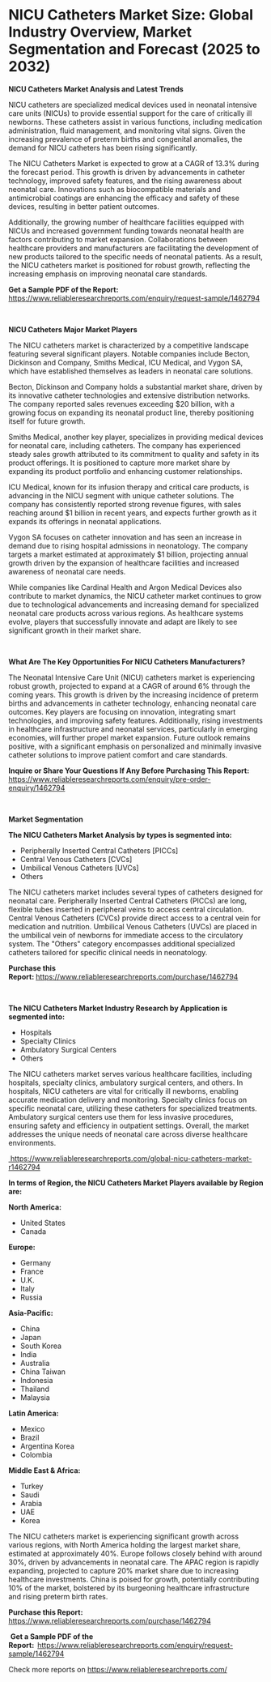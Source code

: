 <p><h1>NICU Catheters Market Size: Global Industry Overview, Market Segmentation and Forecast (2025 to 2032)</h1></p><p><strong>NICU Catheters Market Analysis and Latest Trends</strong></p>
<p><p>NICU catheters are specialized medical devices used in neonatal intensive care units (NICUs) to provide essential support for the care of critically ill newborns. These catheters assist in various functions, including medication administration, fluid management, and monitoring vital signs. Given the increasing prevalence of preterm births and congenital anomalies, the demand for NICU catheters has been rising significantly.</p><p>The NICU Catheters Market is expected to grow at a CAGR of 13.3% during the forecast period. This growth is driven by advancements in catheter technology, improved safety features, and the rising awareness about neonatal care. Innovations such as biocompatible materials and antimicrobial coatings are enhancing the efficacy and safety of these devices, resulting in better patient outcomes.</p><p>Additionally, the growing number of healthcare facilities equipped with NICUs and increased government funding towards neonatal health are factors contributing to market expansion. Collaborations between healthcare providers and manufacturers are facilitating the development of new products tailored to the specific needs of neonatal patients. As a result, the NICU catheters market is positioned for robust growth, reflecting the increasing emphasis on improving neonatal care standards.</p></p>
<p><strong>Get a Sample PDF of the Report:&nbsp;</strong> <a href="https://www.reliableresearchreports.com/enquiry/request-sample/1462794?utm_campaign=2203&utm_medium=2&utm_source=Github&utm_content=ia&utm_term=03032025&utm_id=nicu-catheters">https://www.reliableresearchreports.com/enquiry/request-sample/1462794</a></p>
<p>&nbsp;</p>
<p><strong>NICU Catheters Major Market Players</strong></p>
<p><p>The NICU catheters market is characterized by a competitive landscape featuring several significant players. Notable companies include Becton, Dickinson and Company, Smiths Medical, ICU Medical, and Vygon SA, which have established themselves as leaders in neonatal care solutions.</p><p>Becton, Dickinson and Company holds a substantial market share, driven by its innovative catheter technologies and extensive distribution networks. The company reported sales revenues exceeding $20 billion, with a growing focus on expanding its neonatal product line, thereby positioning itself for future growth.</p><p>Smiths Medical, another key player, specializes in providing medical devices for neonatal care, including catheters. The company has experienced steady sales growth attributed to its commitment to quality and safety in its product offerings. It is positioned to capture more market share by expanding its product portfolio and enhancing customer relationships.</p><p>ICU Medical, known for its infusion therapy and critical care products, is advancing in the NICU segment with unique catheter solutions. The company has consistently reported strong revenue figures, with sales reaching around $1 billion in recent years, and expects further growth as it expands its offerings in neonatal applications.</p><p>Vygon SA focuses on catheter innovation and has seen an increase in demand due to rising hospital admissions in neonatology. The company targets a market estimated at approximately $1 billion, projecting annual growth driven by the expansion of healthcare facilities and increased awareness of neonatal care needs.</p><p>While companies like Cardinal Health and Argon Medical Devices also contribute to market dynamics, the NICU catheter market continues to grow due to technological advancements and increasing demand for specialized neonatal care products across various regions. As healthcare systems evolve, players that successfully innovate and adapt are likely to see significant growth in their market share.</p></p>
<p>&nbsp;</p>
<p><strong>What Are The Key Opportunities For NICU Catheters Manufacturers?</strong></p>
<p><p>The Neonatal Intensive Care Unit (NICU) catheters market is experiencing robust growth, projected to expand at a CAGR of around 6% through the coming years. This growth is driven by the increasing incidence of preterm births and advancements in catheter technology, enhancing neonatal care outcomes. Key players are focusing on innovation, integrating smart technologies, and improving safety features. Additionally, rising investments in healthcare infrastructure and neonatal services, particularly in emerging economies, will further propel market expansion. Future outlook remains positive, with a significant emphasis on personalized and minimally invasive catheter solutions to improve patient comfort and care standards.</p></p>
<p><strong>Inquire or Share Your Questions If Any Before Purchasing This Report:</strong> <a href="https://www.reliableresearchreports.com/enquiry/pre-order-enquiry/1462794?utm_campaign=2203&utm_medium=2&utm_source=Github&utm_content=ia&utm_term=03032025&utm_id=nicu-catheters">https://www.reliableresearchreports.com/enquiry/pre-order-enquiry/1462794</a></p>
<p>&nbsp;</p>
<p><strong>Market Segmentation</strong></p>
<p><strong>The NICU Catheters Market Analysis by types is segmented into:</strong></p>
<p><ul><li>Peripherally Inserted Central Catheters [PICCs]</li><li>Central Venous Catheters [CVCs]</li><li>Umbilical Venous Catheters [UVCs]</li><li>Others</li></ul></p>
<p><p>The NICU catheters market includes several types of catheters designed for neonatal care. Peripherally Inserted Central Catheters (PICCs) are long, flexible tubes inserted in peripheral veins to access central circulation. Central Venous Catheters (CVCs) provide direct access to a central vein for medication and nutrition. Umbilical Venous Catheters (UVCs) are placed in the umbilical vein of newborns for immediate access to the circulatory system. The "Others" category encompasses additional specialized catheters tailored for specific clinical needs in neonatology.</p></p>
<p><strong>Purchase this Report:&nbsp;</strong><a href="https://www.reliableresearchreports.com/purchase/1462794?utm_campaign=2203&utm_medium=2&utm_source=Github&utm_content=ia&utm_term=03032025&utm_id=nicu-catheters">https://www.reliableresearchreports.com/purchase/1462794</a></p>
<p>&nbsp;</p>
<p><strong>The NICU Catheters Market Industry Research by Application is segmented into:</strong></p>
<p><ul><li>Hospitals</li><li>Specialty Clinics</li><li>Ambulatory Surgical Centers</li><li>Others</li></ul></p>
<p><p>The NICU catheters market serves various healthcare facilities, including hospitals, specialty clinics, ambulatory surgical centers, and others. In hospitals, NICU catheters are vital for critically ill newborns, enabling accurate medication delivery and monitoring. Specialty clinics focus on specific neonatal care, utilizing these catheters for specialized treatments. Ambulatory surgical centers use them for less invasive procedures, ensuring safety and efficiency in outpatient settings. Overall, the market addresses the unique needs of neonatal care across diverse healthcare environments.</p></p>
<p><a href="https://www.reliableresearchreports.com/global-nicu-catheters-market-r1462794?utm_campaign=2203&utm_medium=2&utm_source=Github&utm_content=ia&utm_term=03032025&utm_id=nicu-catheters">&nbsp;https://www.reliableresearchreports.com/global-nicu-catheters-market-r1462794</a></p>
<p><strong>In terms of Region, the NICU Catheters Market Players available by Region are:</strong></p>
<p>
    <p> <strong> North America: </strong>
        <ul>
            <li>United States</li>
            <li>Canada</li>
        </ul>
        </p> 
    <p> <strong> Europe: </strong>
        <ul>
            <li>Germany</li>
            <li>France</li>
            <li>U.K.</li>
            <li>Italy</li>
            <li>Russia</li>
        </ul>
        </p> 
    <p> <strong> Asia-Pacific: </strong>
        <ul>
            <li>China</li>
            <li>Japan</li>
            <li>South Korea</li>
            <li>India</li>
            <li>Australia</li>
            <li>China Taiwan</li>
            <li>Indonesia</li>
            <li>Thailand</li>
            <li>Malaysia</li>
        </ul>
        </p> 
    <p> <strong> Latin America: </strong>
        <ul>
            <li>Mexico</li>
            <li>Brazil</li>
            <li>Argentina Korea</li>
            <li>Colombia</li>
        </ul>
        </p> 
    <p> <strong> Middle East & Africa: </strong>
        <ul>
            <li>Turkey</li>
            <li>Saudi</li>
            <li>Arabia</li>
            <li>UAE</li>
            <li>Korea</li>
        </ul>
    </p>
    </p>
<p><p>The NICU catheters market is experiencing significant growth across various regions, with North America holding the largest market share, estimated at approximately 40%. Europe follows closely behind with around 30%, driven by advancements in neonatal care. The APAC region is rapidly expanding, projected to capture 20% market share due to increasing healthcare investments. China is poised for growth, potentially contributing 10% of the market, bolstered by its burgeoning healthcare infrastructure and rising preterm birth rates.</p></p>
<p><strong>Purchase this Report: </strong><a href="https://www.reliableresearchreports.com/purchase/1462794?utm_campaign=2203&utm_medium=2&utm_source=Github&utm_content=ia&utm_term=03032025&utm_id=nicu-catheters">https://www.reliableresearchreports.com/purchase/1462794</a></p>
<p>&nbsp;<strong>Get a Sample PDF of the Report:&nbsp;&nbsp;</strong><a href="https://www.reliableresearchreports.com/enquiry/request-sample/1462794?utm_campaign=2203&utm_medium=2&utm_source=Github&utm_content=ia&utm_term=03032025&utm_id=nicu-catheters">https://www.reliableresearchreports.com/enquiry/request-sample/1462794</a></p>
<p><strong></strong></p>
<p>Check more reports on <a href="https://www.reliableresearchreports.com/?utm_campaign=2203&utm_medium=2&utm_source=Github&utm_content=ia&utm_term=03032025&utm_id=nicu-catheters">https://www.reliableresearchreports.com/</a></p>